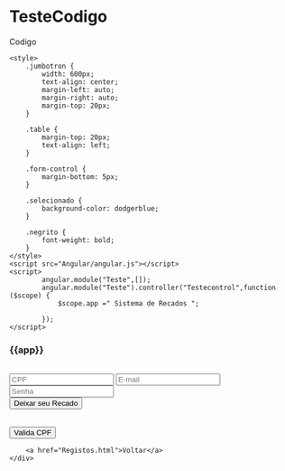 # TesteCodigo
Codigo
<!DOCTYPE html>
<html ng-app="Teste">
<head>
    <meta charset="UTF-8">
    <title>Teste Programa</title>
    <link rel="stylesheet" type="text/css" href="Models/bootstrap.css">
   
    <style>
        .jumbotron {
            width: 600px;
            text-align: center;
            margin-left: auto;
            margin-right: auto;
            margin-top: 20px;
        }

        .table {
            margin-top: 20px;
            text-align: left;
        }

        .form-control {
            margin-bottom: 5px;
        }

        .selecionado {
            background-color: dodgerblue;
        }

        .negrito {
            font-weight: bold;
        }
    </style>
    <script src="Angular/angular.js"></script>
    <script>
            angular.module("Teste",[]);
            angular.module("Teste").controller("Testecontrol",function ($scope) {
                $scope.app =" Sistema de Recados ";

            });
    </script>
</head>
<body ng-controller="Testecontrol">
    <div class="jumbotron">
        <h3>{{app}}</h3>
        <table class="table table-striped">
            <tr></tr>
        </table>
        <input class="form-control" type="text" ng-model="usuario.cpf" placeholder="CPF" />
        <input class="form-control" type="text" ng-model="usuario.mail" placeholder="E-mail" />
        <input class="form-control" type="password" ng-model="usuario.senha" placeholder="Senha">
        <form method="get" action="Page2.html">
            <input class="btn bg-primary" type="submit" value="Deixar seu Recado" ng-disabled="!usuario.mail || !usuario.senha">
        </form>
        <br />
        <Form method="get" action="Angular/ValudaCpf.php">
            <input class="btn bg-danger" type="submit" value="Valida CPF" ng-disabled="!usuario.cpf">
        </Form>

        <a href="Registos.html">Voltar</a>
    </div>
        

</body>
</html>

